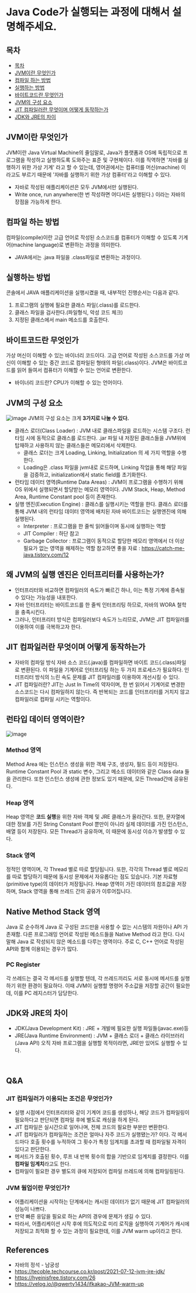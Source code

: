 # Java Code가 실행되는 과정에 대해서 설명해주세요.

## 목차
- [목차](#목차)
- [JVM이란 무엇인가](#JVM이란-무엇인가)
- [컴파일 하는 방법](#컴파일-하는-방법)
- [실행하는 방법](#실행하는-방법)
- [바이트코드란 무엇인가](#바이트코드란-무엇인가)
- [JVM의 구성 요소](#JVM의-구성-요소)
- [JIT 컴파일러란 무엇이며 어떻게 동작하는가](#JIT-컴파일러란-무엇이며-어떻게-동작하는가)
- [JDK와 JRE의 차이](#JDK와-JRE의-차이)

## JVM이란 무엇인가
<!-- 텍스트 입력하기 -->
JVM이란 Java Virtual Machine의 줄임말로, Java가 플랫폼과 OS에 독립적으로 프로그램을 작성하고 실행하도록 도와주는 표준 및 구현체이다. 이를 직역하면 '자바를 실행하기 위한 가상 기계' 라고 할 수 있는데, 영어권에서는 컴퓨터를 머신(machine) 이라고도 부르기 때문에 '자바를 실행하기 위한 가상 컴퓨터'라고 이해할 수 있다.
* 자바로 작성된 애플리케이션은 모두 JVM에서만 실행된다.
* Write once, run anywhere(한 번 작성하면 어디서든 실행된다.) 이라는 자바의 장점을 가능하게 한다.

## 컴파일 하는 방법
컴파일(compile)이란 고급 언어로 작성된 소스코드를 컴퓨터가 이해할 수 있도록 기계어(machine language)로 변환하는 과정을 의미한다. 
* JAVA에서는 .java 파일을 .class파일로 변환하는 과정이다.

## 실행하는 방법
콘솔에서 JAVA 애플리케이션을 실행시켰을 때, 내부적인 진행순서는 다음과 같다.
1. 프로그램의 실행에 필요한 클래스 파일(.class)를 로드한다.
2. 클래스 파일을 검사한다.(파일형식, 악성 코드 체크)
3. 지정된 클래스에서 main 메소드를 호출한다.

## 바이트코드란 무엇인가
가상 머신이 이해할 수 있는 바이너리 코드이다. 고급 언어로 작성된 소스코드를 가상 머신이 이해할 수 있는 중간 코드로 컴파일된 형태의 파일(.class)이다.
JVM은 바이트코드를 읽어 들여서 컴퓨터가 이해할 수 있는 언어로 변환한다.
* 바이너리 코드란? CPU가 이해할 수 있는 언어이다.

## JVM의 구성 요소
![image](https://github.com/MJU-Capstone-Album2Me/REPOST-Backend/assets/59856002/aa65f8c1-6a16-4332-bf5a-d97b78a64cab)
JVM의 구성 요소는 크게 **3가지로 나눌 수 있다.**
* 클래스 로더(Class Loader) : JVM 내로 클래스파일을 로드하는 시스템 구조다. 런타임 시에 동적으로 클래스를 로드한다. .jar 파일 내 저장된 클래스들을 JVM위에 탑재하고 사용하지 않는 클래스들은 메모리에서 삭제한다.
  * 클래스 로더는 크게 Loading, Linking, Initialization 의 세 가지 역할을 수행한다.
  * Loading은 .class 파일을 jvm내로 로드하며, Linking 작업을 통해 해당 파일을 검증하고, initialization에서 static field를 초기화한다.
* 런타임 데이터 영역(Runtime Data Areas) : JVM이 프로그램을 수행하기 위해 OS 위에서 실행되면서 할당받는 메모리 영역이다. JVM Stack, Heap, Method Area, Runtime Constant pool 등이 존재한다.
* 실행 엔진(Execution Engine) : 클래스를 실행시키는 역할을 한다. 클래스 로더를 통해 JVM 내의 런타임 데이터 영역에 배치된 자바 바이트코드는 실행엔진에 의해 실행된다.
    * Interpreter : 프로그램을 한 줄씩 읽어들이며 동시에 실행하는 역할
    * JIT Compiler : 하단 참고
    * Garbage Collector : 프로그램이 동적으로 할당한 메모리 영역에서 더 이상 필요가 없는 영역을 해제하는 역할
      참고하면 좋을 자료 : https://catch-me-java.tistory.com/12

## 왜 JVM의 실행 엔진은 인터프리터를 사용하는가?
* 인터프리터와 비교하면 컴파일러의 속도가 빠르긴 하나, 이는 특정 기계에 종속될 수 있다는 가능성을 내포한다.
* 자바 인터프리터는 바이트코드를 한 줄씩 인터프리팅 하므로, 자바의 WORA 철학을 충족시킨다.
* 그러나, 인터프리터 방식은 컴파일러보다 속도가 느리므로, JVM은 JIT 컴파일러를 이용하여 이를 극복하고자 한다.

## JIT 컴파일러란 무엇이며 어떻게 동작하는가
* 자바의 컴파일 방식
  자바 소스 코드(.java)를 컴파일하면 바이트 코드(.class)파일로 변환된다. 이 파일을 기계어로 인터프리팅 하는 두 가지 프로세스가 필요하다.
  인터프리터 방식의 느린 속도 문제를 JIT 컴파일러를 이용하여 개선시킬 수 있다.
* JIT 컴파일러란?
  JIT는 Just In Time의 약자이며, 한 번 읽어서 기계어로 변경한 소스코드는 다시 컴파일하지 않는다. 즉 반복되는 코드를 인터프리터를 거치지 않고 컴파일러로 컴파일 시키는 역할이다.

## 런타입 데이터 영역이란?
![image](https://github.com/MJU-Capstone-Album2Me/REPOST-Backend/assets/59856002/e972d3b1-9a68-4562-bb79-f060b1ce60e9)

### Method 영역
Method Area 에는 인스턴스 생성을 위한 객체 구조, 생성자, 필드 등이 저장된다.
Runtime Constant Pool 과 static 변수, 그리고 메소드 데이터와 같은 Class data 들을 관리한다.
또한 인스턴스 생성에 관한 정보도 있기 때문에, 모든 Thread간에 공유된다.

### Heap 영역
Heap 영역은 **코드 실행**을 위한 자바 객체 및 JRE 클래스가 올라간다. 
또한, 문자열에 대한 정보를 가진 String Constant Pool 뿐만이 아니라 실제 데이터를 가진 인스턴스, 배열 등이 저장된다.
모든 Thread가 공유하며, 이 때문에 동시성 이슈가 발생할 수 있다.

### Stack 영역
정적인 영역이며, 각 Thread 별로 따로 할당됩니다. 또한, 각각의 Thread 별로 메모리를 따로 할당하기 때문에 동시성 문제에서 자유롭다는 점도 있습니다.
기본 자료형(primitive type)의 데이터가 저장됩니다. Heap 영역이 가진 데이터의 참조값을 저장하며, Stack 영역을 통해 쓰레드 간의 공유가 이루어집니다.

## Native Method Stack 영역
Java 로 순수하게 Java 로 구성된 코드만을 사용할 수 없는 시스템의 자원이나 API 가 존재함.
다른 프로그래밍 언어로 작성된 메소드들을 Native Method 라고 한다. 
다시 말해 Java 로 작성되지 않은 메소드를 다루는 영역이다. 주로 C, C++ 언어로 작성된 API와 함께 이용되는 경우가 많다.

### PC Register
각 쓰레드는 결국 각 메서드를 실행할 텐데, 각 쓰레드끼리도 서로 동시에 메서드를 실행하기 위한 환경이 필요하다.
이때 JVM이 실행할 명령어 주소값을 저장할 공간이 필요한데, 이를 PC 레지스터가 담당한다.

## JDK와 JRE의 차이
* JDK(Java Development Kit) : JRE + 개발에 필요한 실행 파일들(javac.exe)등
* JRE(Java Runtime Environment) : JVM + 클래스 로더 + 클래스 라이브러리(Java API) 오직 자바 프로그램을 실행할 목적이라면, JRE만 있어도 실행할 수 있다.

<br>

## Q&A

### JIT 컴파일러가 이용되는 조건은 무엇인가?
* 실행 시점에서 인터프리터와 같이 기계어 코드를 생성하나, 해당 코드가 컴파일링이 필요하다고 판단되면 컴파일 후에 별도로 캐싱을 하게 된다.
* JIT 컴파일은 실시간으로 일어나며, 전체 코드의 필요한 부분만 변환한다.
* JIT 컴파일러가 컴파일하는 조건은 얼마나 자주 코드가 실행됐는가? 이다. 각 메서드마다 호출 횟수를 누적하여 그 횟수가 특정 임계치를 초과할 때 컴파일될 자격이 있다고 판단한다.
* 메서드가 호출된 횟수, 루프 내 반복 횟수의 합을 기반으로 임계치를 결정한다. 이를 **컴파일 임계치**라고도 한다.
* 컴파일이 필요한 경우 별도의 큐에 저장되어 컴파일 쓰레드에 의해 컴파일링된다.

### JVM 웜업이란 무엇인가?
* 어플리케이션을 시작하는 단계에서는 캐시된 데이터가 없기 때문에 JIT 컴파일러의 성능이 나쁘다.
* 만약 빠른 응답을 필요로 하는 API의 경우에 문제가 생길 수 있다.
* 따라서, 어플리케이션 시작 후에 의도적으로 미리 로직을 실행하여 기계어가 캐시에 저장되고 최적화 할 수 있는 과정이 필요한데, 이를 JVM warm up이라고 한다.

## References
* 자바의 정석 - 남궁성
* https://tecoble.techcourse.co.kr/post/2021-07-12-jvm-jre-jdk/
* https://hyeinisfree.tistory.com/26
* https://velog.io/@qwerty1434/ifkakao-JVM-warm-up